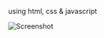 using html, css & javascript

![Screenshot](https://github.com/Suvathik0119/PRODIGY_WD_02/assets/153272381/45592b8c-05da-45af-ae94-d8db3d507a52)
